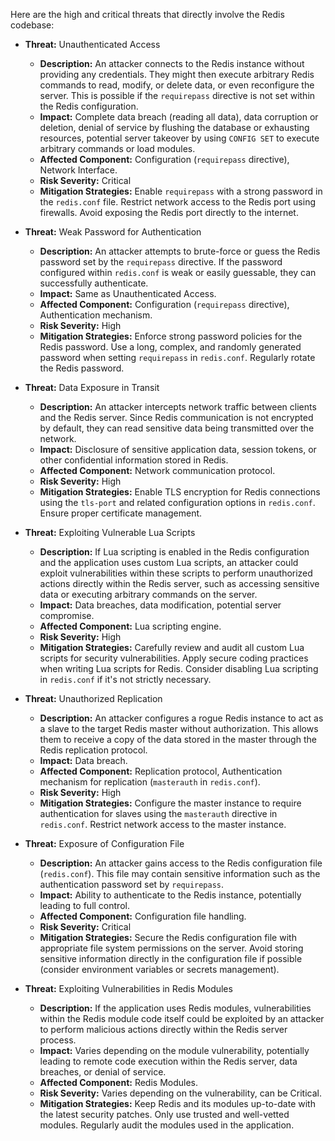 Here are the high and critical threats that directly involve the Redis codebase:

*   **Threat:** Unauthenticated Access
    *   **Description:** An attacker connects to the Redis instance without providing any credentials. They might then execute arbitrary Redis commands to read, modify, or delete data, or even reconfigure the server. This is possible if the `requirepass` directive is not set within the Redis configuration.
    *   **Impact:** Complete data breach (reading all data), data corruption or deletion, denial of service by flushing the database or exhausting resources, potential server takeover by using `CONFIG SET` to execute arbitrary commands or load modules.
    *   **Affected Component:** Configuration (`requirepass` directive), Network Interface.
    *   **Risk Severity:** Critical
    *   **Mitigation Strategies:** Enable `requirepass` with a strong password in the `redis.conf` file. Restrict network access to the Redis port using firewalls. Avoid exposing the Redis port directly to the internet.

*   **Threat:** Weak Password for Authentication
    *   **Description:** An attacker attempts to brute-force or guess the Redis password set by the `requirepass` directive. If the password configured within `redis.conf` is weak or easily guessable, they can successfully authenticate.
    *   **Impact:** Same as Unauthenticated Access.
    *   **Affected Component:** Configuration (`requirepass` directive), Authentication mechanism.
    *   **Risk Severity:** High
    *   **Mitigation Strategies:** Enforce strong password policies for the Redis password. Use a long, complex, and randomly generated password when setting `requirepass` in `redis.conf`. Regularly rotate the Redis password.

*   **Threat:** Data Exposure in Transit
    *   **Description:** An attacker intercepts network traffic between clients and the Redis server. Since Redis communication is not encrypted by default, they can read sensitive data being transmitted over the network.
    *   **Impact:** Disclosure of sensitive application data, session tokens, or other confidential information stored in Redis.
    *   **Affected Component:** Network communication protocol.
    *   **Risk Severity:** High
    *   **Mitigation Strategies:** Enable TLS encryption for Redis connections using the `tls-port` and related configuration options in `redis.conf`. Ensure proper certificate management.

*   **Threat:** Exploiting Vulnerable Lua Scripts
    *   **Description:** If Lua scripting is enabled in the Redis configuration and the application uses custom Lua scripts, an attacker could exploit vulnerabilities within these scripts to perform unauthorized actions directly within the Redis server, such as accessing sensitive data or executing arbitrary commands on the server.
    *   **Impact:** Data breaches, data modification, potential server compromise.
    *   **Affected Component:** Lua scripting engine.
    *   **Risk Severity:** High
    *   **Mitigation Strategies:** Carefully review and audit all custom Lua scripts for security vulnerabilities. Apply secure coding practices when writing Lua scripts for Redis. Consider disabling Lua scripting in `redis.conf` if it's not strictly necessary.

*   **Threat:** Unauthorized Replication
    *   **Description:** An attacker configures a rogue Redis instance to act as a slave to the target Redis master without authorization. This allows them to receive a copy of the data stored in the master through the Redis replication protocol.
    *   **Impact:** Data breach.
    *   **Affected Component:** Replication protocol, Authentication mechanism for replication (`masterauth` in `redis.conf`).
    *   **Risk Severity:** High
    *   **Mitigation Strategies:** Configure the master instance to require authentication for slaves using the `masterauth` directive in `redis.conf`. Restrict network access to the master instance.

*   **Threat:** Exposure of Configuration File
    *   **Description:** An attacker gains access to the Redis configuration file (`redis.conf`). This file may contain sensitive information such as the authentication password set by `requirepass`.
    *   **Impact:** Ability to authenticate to the Redis instance, potentially leading to full control.
    *   **Affected Component:** Configuration file handling.
    *   **Risk Severity:** Critical
    *   **Mitigation Strategies:** Secure the Redis configuration file with appropriate file system permissions on the server. Avoid storing sensitive information directly in the configuration file if possible (consider environment variables or secrets management).

*   **Threat:** Exploiting Vulnerabilities in Redis Modules
    *   **Description:** If the application uses Redis modules, vulnerabilities within the Redis module code itself could be exploited by an attacker to perform malicious actions directly within the Redis server process.
    *   **Impact:** Varies depending on the module vulnerability, potentially leading to remote code execution within the Redis server, data breaches, or denial of service.
    *   **Affected Component:** Redis Modules.
    *   **Risk Severity:** Varies depending on the vulnerability, can be Critical.
    *   **Mitigation Strategies:** Keep Redis and its modules up-to-date with the latest security patches. Only use trusted and well-vetted modules. Regularly audit the modules used in the application.